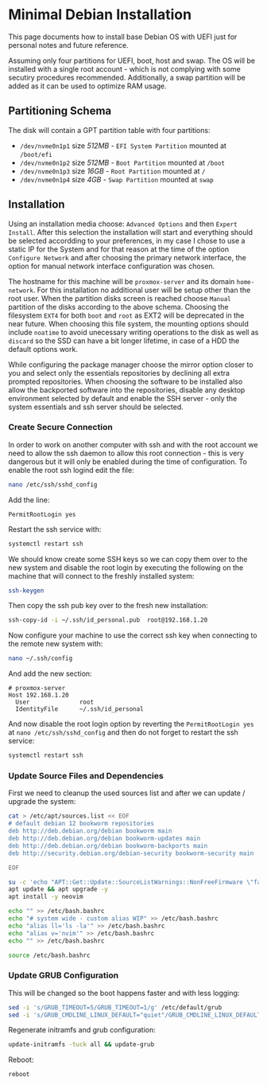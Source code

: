 # Minimal Debian Installation

This page documents how to install base Debian OS with UEFI just for personal notes and future reference.

Assuming only four partitions for UEFI, boot, host and swap. The OS will be installed with a single root account - which is not complying with some secutiry procedures recommended. Additionally, a swap partition will be added as it can be used to optimize RAM usage.

## Partitioning Schema

The disk will contain a GPT partition table with four partitions:
- `/dev/nvme0n1p1` size _512MB_ - `EFI System Partition` mounted at `/boot/efi`
- `/dev/nvme0n1p2` size _512MB_ - `Boot Partition` mounted at `/boot`
- `/dev/nvme0n1p3` size _16GB_ - `Root Partition` mounted at `/`
- `/dev/nvme0n1p4` size _4GB_ - `Swap Partition` mounted at `swap`


## Installation

Using an installation media choose: `Advanced Options` and then `Expert Install`. After this selection the installation will start and everything should be selected accordding to your preferences, in my case I chose to use a static IP for the System and for that reason at the time of the option `Configure Network` and after choosing the primary network interface, the option for manual network interface configuration was chosen.

The hostname for this machine will be `proxmox-server` and its domain `home-network`. For this installation no additional user will be setup other than the root user. When the partition disks screen is reached choose `Manual` partition of the disks according to the above schema. Choosing the filesystem `EXT4` for both `boot` and `root` as EXT2 will be deprecated in the near future. When choosing this file system, the mounting options should include `noatime` to avoid unecessary writing operations to the disk as well as `discard` so the SSD can have a bit longer lifetime, in case of a HDD the default options work.

While configuring the package manager choose the mirror option closer to you and select only the essentials repositories by declining all extra prompted repositories. When choosing the software to be installed also allow the backported software into the repositories, disable any desktop environment selected by default and enable the SSH server - only the system essentials and ssh server should be selected.

### Create Secure Connection

In order to work on another computer with ssh and with the root account we need to allow the ssh daemon to allow this root connection - this is very dangerous but it will only be enabled during the time of configuration. To enable the root ssh logind edit the file:

```bash
nano /etc/ssh/sshd_config
```

Add the line:

```text
PermitRootLogin yes
```

Restart the ssh service with:

```bash
systemctl restart ssh
```

We should know create some SSH keys so we can copy them over to the new system and disable the root login by executing the following on the machine that will connect to the freshly installed system:

```bash
ssh-keygen
```

Then copy the ssh pub key over to the fresh new installation:

```bash
ssh-copy-id -i ~/.ssh/id_personal.pub  root@192.168.1.20
```

Now configure your machine to use the correct ssh key when connecting to the remote new system with:

```bash
nano ~/.ssh/config
```

And add the new section:

```text
# proxmox-server
Host 192.168.1.20
  User              root
  IdentityFile      ~/.ssh/id_personal
```

And now disable the root login option by reverting the `PermitRootLogin yes` at `nano /etc/ssh/sshd_config` and then do not forget to restart the ssh service:

```bash
systemctl restart ssh
```
### Update Source Files and Dependencies

First we need to cleanup the used sources list and after we can update / upgrade the system:

```bash
cat > /etc/apt/sources.list << EOF
# default debian 12 bookworm repositories
deb http://deb.debian.org/debian bookworm main
deb http://deb.debian.org/debian bookworm-updates main
deb http://deb.debian.org/debian bookworm-backports main
deb http://security.debian.org/debian-security bookworm-security main

EOF

su -c 'echo "APT::Get::Update::SourceListWarnings::NonFreeFirmware \"false\";" > /etc/apt/apt.conf.d/no-bookworm-firmware.conf'
apt update && apt upgrade -y
apt install -y neovim

echo "" >> /etc/bash.bashrc
echo "# system wide - custom alias WIP" >> /etc/bash.bashrc
echo "alias ll='ls -la'" >> /etc/bash.bashrc
echo "alias v='nvim'" >> /etc/bash.bashrc
echo "" >> /etc/bash.bashrc

source /etc/bash.bashrc
```

### Update GRUB Configuration

This will be changed so the boot happens faster and with less logging:

```bash
sed -i 's/GRUB_TIMEOUT=5/GRUB_TIMEOUT=1/g' /etc/default/grub
sed -i 's/GRUB_CMDLINE_LINUX_DEFAULT="quiet"/GRUB_CMDLINE_LINUX_DEFAULT="quiet loglevel=3 nowatchdog"/g' /etc/default/grub
```

Regenerate initramfs and grub configuration:


```bash
update-initramfs -tuck all && update-grub
```

Reboot:

```bash
reboot
```

